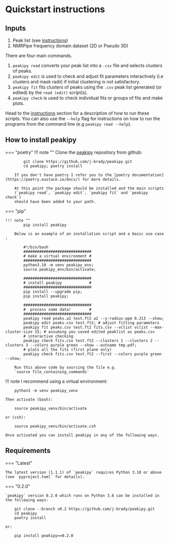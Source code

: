 Quickstart instructions
=======================

Inputs
------

1.  Peak list (see [instructions](./instructions.md))
2.  NMRPipe frequency domain dataset (2D or Pseudo 3D)

There are four main commands.

1.  `peakipy read` converts your peak list into a `.csv` file and
    selects clusters of peaks.
2.  `peakipy edit` is used to check and adjust fit parameters
    interactively (i.e clusters and mask radii) if initial clustering is
    not satisfactory.
3.  `peakipy fit` fits clusters of peaks using the `.csv` peak list
    generated (or edited) by the `read (edit)` script(s).
4.  `peakipy check` is used to check individual fits or groups of fits
    and make plots.

Head to the [instructions](./instructions.md) section for a
description of how to run these scripts. You can also use the
`--help` flag for instructions on how to run the programs from the
command line (e.g `peakipy read --help`).

How to install peakipy
----------------------

=== "poetry"
    !!! note ""
        Clone the [peakipy](https://github.com/j-brady/peakipy) repository from
        github:

            git clone https://github.com/j-brady/peakipy.git
            cd peakipy; poetry install

        If you don't have poetry I refer you to the [poetry documentation](https://poetry.eustace.io/docs/) for more details.

        At this point the package should be installed and the main scripts
        (`peakipy read`, `peakipy edit`, `peakipy fit` and `peakipy check`)
        should have been added to your path.

=== "pip"

    !!! note ""
            pip install peakipy

        Below is an example of an installation script and a basic use case :

            #!/bin/bash
            ##############################
            # make a virtual environment #
            ##############################
            python3.10 -m venv peakipy_env;
            source peakipy_env/bin/activate;

            ##############################
            # install peakipy            #
            ##############################
            pip install --upgrade pip;
            pip install peakipy;

            ##############################
            #  process some data!        #
            ##############################
            peakipy read peaks.a2 test.ft2 a2 --y-radius-ppm 0.213 --show;
            peakipy edit peaks.csv test.ft2; # adjust fitting parameters
            peakipy fit peaks.csv test.ft2 fits.csv --vclist vclist --max-cluster-size 15; # assuming you saved edited peaklist as peaks.csv
            # interactive checking
            peakipy check fits.csv test.ft2 --clusters 1 --clusters 2 --clusters 3 --colors purple green --show --outname tmp.pdf;
            # plots all the fits (first plane only)
            peakipy check fits.csv test.ft2 --first --colors purple green --show;

        Run this above code by sourcing the file e.g.
        `source file_containing_commands`

!!! note
    I recommend using a virtual environment:

        python3 -m venv peakipy_venv

    Then activate (bash):

        source peakipy_venv/bin/activate

    or (csh):

        source peakipy_venv/bin/activate.csh

    Once activated you can install peakipy in any of the following ways.

Requirements
------------

=== "Latest"

    The latest version (1.1.1) of `peakipy` requires Python 3.10 or above (see `pyproject.toml` for details).

=== "0.2.0"

    `peakipy` version 0.2.0 which runs on Python 3.8 can be installed in the following ways:

        git clone --branch v0.2 https://github.com/j-brady/peakipy.git
        cd peakipy
        poetry install

    or:

        pip install peakipy==0.2.0
